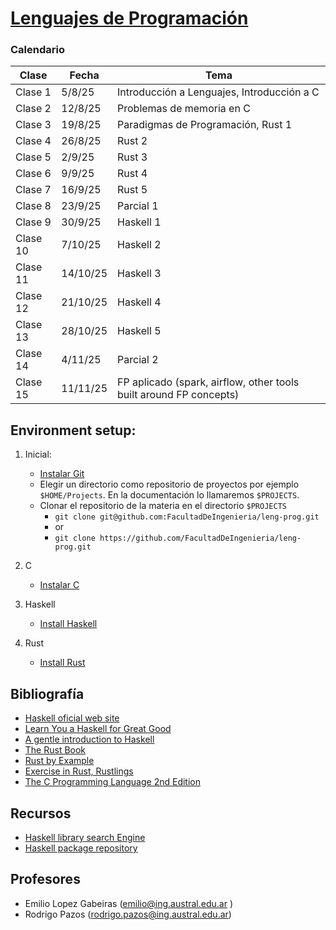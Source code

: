 # [Lenguajes de Programación](https://facultaddeingenieria.github.io/leng-prog)

### Calendario

| Clase   | Fecha     | Tema                                                                 |
|---------|-----------|----------------------------------------------------------------------|
| Clase 1 | 5/8/25    | Introducción a Lenguajes, Introducción a C                          |
| Clase 2 | 12/8/25   | Problemas de memoria en C                                           |
| Clase 3 | 19/8/25   | Paradigmas de Programación, Rust 1                                  |
| Clase 4 | 26/8/25   | Rust 2                                                              |
| Clase 5 | 2/9/25    | Rust 3                                                              |
| Clase 6 | 9/9/25    | Rust 4                                                              |
| Clase 7 | 16/9/25   | Rust 5                                                              |
| Clase 8 | 23/9/25   | Parcial 1                                                           |
| Clase 9 | 30/9/25   | Haskell 1                                                           |
| Clase 10| 7/10/25   | Haskell 2                                                           |
| Clase 11| 14/10/25  | Haskell 3                                                           |
| Clase 12| 21/10/25  | Haskell 4                                                           |
| Clase 13| 28/10/25  | Haskell 5                                                           |
| Clase 14| 4/11/25   | Parcial 2                                                           |
| Clase 15| 11/11/25  | FP aplicado (spark, airflow, other tools built around FP concepts)   |

## Environment setup:
   
1. Inicial:
    - [Instalar Git](install-git.md)
    - Elegir un directorio como repositorio de proyectos por ejemplo `$HOME/Projects`. En la documentación lo llamaremos `$PROJECTS`.
    - Clonar el repositorio de la materia en el directorio `$PROJECTS`
        - `git clone git@github.com:FacultadDeIngenieria/leng-prog.git` 
        - or
        - `git clone https://github.com/FacultadDeIngenieria/leng-prog.git` 

2. C
    - [Instalar C](install-c.md)

3. Haskell
    - [Install Haskell](install-haskell.md)
    
4. Rust
    - [Install Rust](install-rust.md)

## Bibliografía

* [Haskell oficial web site](https://www.haskell.org)
* [Learn You a Haskell for Great Good](http://learnyouahaskell.com)
* [A gentle introduction to Haskell](files/haskell-98-tutorial.pdf)
* [The Rust Book](https://doc.rust-lang.org/book/)
* [Rust by Example](https://doc.rust-lang.org/rust-by-example/)
* [Exercise in Rust, Rustlings](https://github.com/rust-lang/rustlings)
* [The C Programming Language 2nd Edition](https://www.cimat.mx/~gil/ciencia_para_jovenes/bachillerato/libros/[Kernighan-Ritchie]The_C_Programming_Language.pdf)

## Recursos

* [Haskell library search Engine](https://hoogle.haskell.org)
* [Haskell package repository](https://hackage.haskell.org)

## Profesores
* Emilio Lopez Gabeiras (emilio@ing.austral.edu.ar )
* Rodrigo Pazos (rodrigo.pazos@ing.austral.edu.ar)





